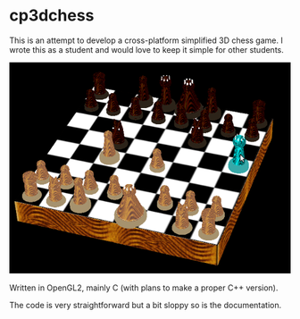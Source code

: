 # cp3dchess
This is an attempt to develop a cross-platform simplified 3D chess game.
I wrote this as a student and would love to keep it simple for other students.

![cp3dchess screenshot](Screenshot-Untitled%20Window.png)

Written in OpenGL2, mainly C (with plans to make a proper C++ version).

The code is very straightforward but a bit sloppy so is the documentation.
